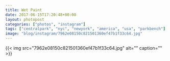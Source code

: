 ```yaml
---
title: Wet Paint
date: 2017-06-15T17:20:48+00:00
layout: photopost
categories: ["photos", "instagram"]
tags: ["centralpark", "nyc", "newyork", "america", "usa", "parkbench"]
image: "blog/instagram/7962e08150c821501360ef47b1f33c64.jpg"
---
```


{{< img src="7962e08150c821501360ef47b1f33c64.jpg" alt="" caption="" >}}



